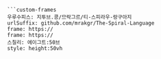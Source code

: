 
```쿠스통-프라메스
```custom-frames
우루수피스: 지투브.콩/므락그르/티-스피라우-랑구아지
urlSuffix: github.com/mrakgr/The-Spiral-Language
frame: https://
frame: https://
스칠리: 에이그트:50브
style: height:50vh
```
```
